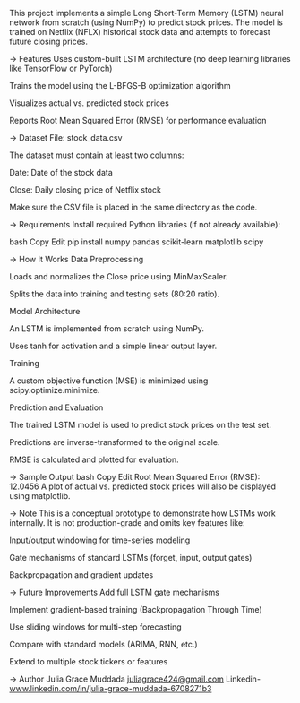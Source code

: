This project implements a simple Long Short-Term Memory (LSTM) neural network from scratch (using NumPy) to predict stock prices. The model is trained on Netflix (NFLX) historical stock data and attempts to forecast future closing prices.

-> Features
Uses custom-built LSTM architecture (no deep learning libraries like TensorFlow or PyTorch)

Trains the model using the L-BFGS-B optimization algorithm

Visualizes actual vs. predicted stock prices

Reports Root Mean Squared Error (RMSE) for performance evaluation

-> Dataset
File: stock_data.csv

The dataset must contain at least two columns:

Date: Date of the stock data

Close: Daily closing price of Netflix stock

Make sure the CSV file is placed in the same directory as the code.

-> Requirements
Install required Python libraries (if not already available):

bash
Copy
Edit
pip install numpy pandas scikit-learn matplotlib scipy

-> How It Works
Data Preprocessing

Loads and normalizes the Close price using MinMaxScaler.

Splits the data into training and testing sets (80:20 ratio).

Model Architecture

An LSTM is implemented from scratch using NumPy.

Uses tanh for activation and a simple linear output layer.

Training

A custom objective function (MSE) is minimized using scipy.optimize.minimize.

Prediction and Evaluation

The trained LSTM model is used to predict stock prices on the test set.

Predictions are inverse-transformed to the original scale.

RMSE is calculated and plotted for evaluation.

-> Sample Output
bash
Copy
Edit
Root Mean Squared Error (RMSE): 12.0456
A plot of actual vs. predicted stock prices will also be displayed using matplotlib.

-> Note
This is a conceptual prototype to demonstrate how LSTMs work internally. It is not production-grade and omits key features like:

Input/output windowing for time-series modeling

Gate mechanisms of standard LSTMs (forget, input, output gates)

Backpropagation and gradient updates

-> Future Improvements
Add full LSTM gate mechanisms

Implement gradient-based training (Backpropagation Through Time)

Use sliding windows for multi-step forecasting

Compare with standard models (ARIMA, RNN, etc.)

Extend to multiple stock tickers or features

-> Author
Julia Grace Muddada
juliagrace424@gmail.com
Linkedin- www.linkedin.com/in/julia-grace-muddada-6708271b3
